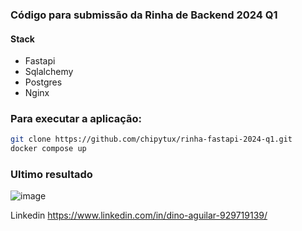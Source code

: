 ### Código para submissão da Rinha de Backend 2024 Q1

#### Stack
- Fastapi
- Sqlalchemy
- Postgres
- Nginx

### Para executar a aplicação:
```sh
git clone https://github.com/chipytux/rinha-fastapi-2024-q1.git
docker compose up
```


### Ultimo resultado
![image](https://github.com/chipytux/rinha-fastapi-2024-q1/assets/5840330/402f683d-03b9-414f-b4fa-516642a41f36)

Linkedin
https://www.linkedin.com/in/dino-aguilar-929719139/
